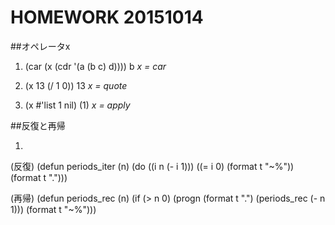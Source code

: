 # HOMEWORK 20151014

##オペレータx

1) (car (x (cdr '(a (b c) d))))
  b
  *x = car*

2) (x 13 (/ 1 0))
  13
  *x = quote*

3) (x #'list 1 nil)
  (1)
  *x = apply*

##反復と再帰

1)
 (反復)
    (defun periods_iter (n)
      (do ((i n (- i 1)))
          ((= i 0) (format t "~%"))
          (format t ".")))

 (再帰)
    (defun periods_rec (n)
      (if (> n 0)
          (progn
    	    (format t ".")
    	    (periods_rec (- n 1)))
        (format t "~%")))



